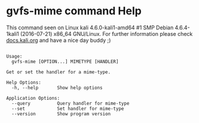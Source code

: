 # gvfs-mime command Help
 
 This command seen on Linux kali 4.6.0-kali1-amd64 #1 SMP Debian 4.6.4-1kali1 (2016-07-21) x86_64 GNU/Linux. For further information please check [docs.kali.org](docs.kali.org) and have a nice day buddy ;) 

~~~

Usage:
  gvfs-mime [OPTION...] MIMETYPE [HANDLER]

Get or set the handler for a mime-type.

Help Options:
  -h, --help       Show help options

Application Options:
  --query          Query handler for mime-type
  --set            Set handler for mime-type
  --version        Show program version


~~~
